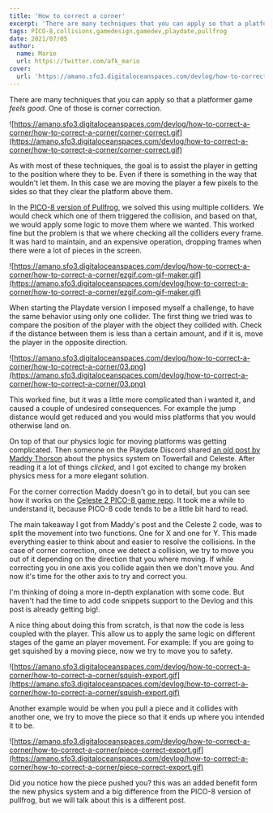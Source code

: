 ```yaml
---
title: 'How to correct a corner'
excerpt: 'There are many techniques that you can apply so that a platformer game feels good. One of those is corner correction.'
tags: PICO-8,collisions,gamedesign,gamedev,playdate,pullfrog
date: 2021/07/05
author:
  name: Mario
  url: https://twitter.com/afk_mario
cover:
  url: 'https://amano.sfo3.digitaloceanspaces.com/devlog/how-to-correct-a-corner/how-to-correct-a-corner/corner-correct.gif'
---
```


There are many techniques that you can apply so that a platformer game _feels good_. One of those is corner correction.

![https://amano.sfo3.digitaloceanspaces.com/devlog/how-to-correct-a-corner/how-to-correct-a-corner/corner-correct.gif](https://amano.sfo3.digitaloceanspaces.com/devlog/how-to-correct-a-corner/how-to-correct-a-corner/corner-correct.gif)

As with most of these techniques, the goal is to assist the player in getting to the position where they to be. Even if there is something in the way that wouldn't let them. In this case we are moving the player a few pixels to the sides so that they clear the platform above them.

In the [PICO-8 version of Pullfrog](https://afk-mario.itch.io/pullfrog), we solved this using multiple colliders. We would check which one of them triggered the collision, and based on that, we would apply some logic to move them where we wanted. This worked fine but the problem is that we where checking all the colliders every frame. It was hard to maintain, and an expensive operation, dropping frames when there were a lot of pieces in the screen.

![https://amano.sfo3.digitaloceanspaces.com/devlog/how-to-correct-a-corner/how-to-correct-a-corner/ezgif.com-gif-maker.gif](https://amano.sfo3.digitaloceanspaces.com/devlog/how-to-correct-a-corner/how-to-correct-a-corner/ezgif.com-gif-maker.gif)

When starting the Playdate version I imposed myself a challenge, to have the same behavior using only one collider. The first thing we tried was to compare the position of the player with the object they collided with. Check if the distance between them is less than a certain amount, and if it is, move the player in the opposite direction.

![https://amano.sfo3.digitaloceanspaces.com/devlog/how-to-correct-a-corner/how-to-correct-a-corner/03.png](https://amano.sfo3.digitaloceanspaces.com/devlog/how-to-correct-a-corner/how-to-correct-a-corner/03.png)

This worked fine, but it was a little more complicated than i wanted it, and caused a couple of undesired consequences. For example the jump distance would get reduced and you would miss platforms that you would otherwise land on.

On top of that our physics logic for moving platforms was getting complicated. Then someone on the Playdate Discord shared [an old post by Maddy Thorson](https://maddythorson.medium.com/celeste-and-towerfall-physics-d24bd2ae0fc5) about the physics system on Towerfall and Celeste. After reading it a lot of things _clicked_, and I got excited to change my broken physics mess for a more elegant solution.

For the corner correction Maddy doesn't go in to detail, but you can see how it works on the [Celeste 2 PICO-8 game repo](https://github.com/ExOK/Celeste2). It took me a while to understand it, because PICO-8 code tends to be a little bit hard to read.

The main takeaway I got from Maddy's post and the Celeste 2 code, was to split the movement into two functions. One for X and one for Y. This made everything easier to think about and easier to resolve the collisions. In the case of corner correction, once we detect a collision, we try to move you out of it depending on the direction that you where moving. If while correcting you in one axis you collide again then we don't move you. And now it's time for the other axis to try and correct you.

I'm thinking of doing a more in-depth explanation with some code. But haven't had the time to add code snippets support to the Devlog and this post is already getting big!.

A nice thing about doing this from scratch, is that now the code is less coupled with the player. This allow us to apply the same logic on different stages of the game an player movement. For example: If you are going to get squished by a moving piece, now we try to move you to safety.

![https://amano.sfo3.digitaloceanspaces.com/devlog/how-to-correct-a-corner/how-to-correct-a-corner/squish-export.gif](https://amano.sfo3.digitaloceanspaces.com/devlog/how-to-correct-a-corner/how-to-correct-a-corner/squish-export.gif)

Another example would be when you pull a piece and it collides with another one, we try to move the piece so that it ends up where you intended it to be.

![https://amano.sfo3.digitaloceanspaces.com/devlog/how-to-correct-a-corner/how-to-correct-a-corner/piece-correct-export.gif](https://amano.sfo3.digitaloceanspaces.com/devlog/how-to-correct-a-corner/how-to-correct-a-corner/piece-correct-export.gif)

Did you notice how the piece pushed you? this was an added benefit form the new physics system and a big difference from the PICO-8 version of pullfrog, but we will talk about this is a different post.
